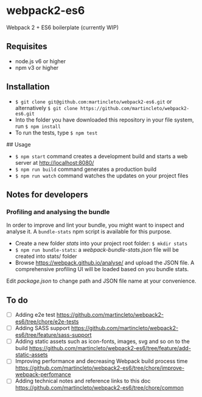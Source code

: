 # webpack2-es6
Webpack 2 + ES6 boilerplate (currently WIP)

## Requisites

* node.js v6 or higher
* npm v3 or higher

## Installation

*  `$ git clone git@github.com:martincleto/webpack2-es6.git`
or alternatively `$ git clone https://github.com/martincleto/webpack2-es6.git`
* Into the folder you have downloaded this repository in your file system, run `$ npm install`
* To run the tests, type `$ npm test`

## Usage

* `$ npm start` command creates a development build and starts a web server at <http://localhost:8080/>
* `$ npm run build` command generates a production build
* `$ npm run watch` command watches the updates on your project files

## Notes for developers

### Profiling and analysing the bundle

In order to improve and lint your bundle, you might want to inspect and analyse it. A `bundle-stats` npm script is available for this purpose.

* Create a new folder *stats* into your project root folder: `$ mkdir stats`
* `$ npm run bundle-stats`: a *webpack-bundle-stats.json* file will be created into stats/ folder
* Browse <https://webpack.github.io/analyse/> and upload the JSON file. A comprehensive profiling UI will be loaded based on you bundle stats.

Edit *package.json* to change path and JSON file name at your convenience.

## To do

* [ ] Adding e2e test <https://github.com/martincleto/webpack2-es6/tree/chore/e2e-tests>
* [ ] Adding SASS support <https://github.com/martincleto/webpack2-es6/tree/feature/sass-support>
* [ ] Adding static assets such as icon-fonts, images, svg and so on to the build <https://github.com/martincleto/webpack2-es6/tree/feature/add-static-assets>
* [ ] Improving performance and decreasing Webpack build process time <https://github.com/martincleto/webpack2-es6/tree/chore/improve-webpack-perfomance>
* [ ] Adding technical notes and reference links to this doc <https://github.com/martincleto/webpack2-es6/tree/chore/common>
